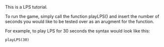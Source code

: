 This is a LPS tutorial.

To run the game, simply call the function playLPS() and insert the number of seconds you would like to be tested over as an arugment for the function.

For example, to play LPS for 30 seconds the syntax would look like this:
```
playLPS(30)
```
